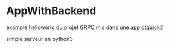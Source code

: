 # AppWithBackend

example helloworld du projet GRPC mis dans une app qtquick2

simple serveur en python3
